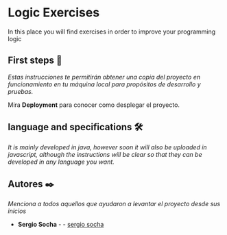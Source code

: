# Logic Exercises

In this place you will find exercises in order to improve your programming logic

## First steps 🚀

_Estas instrucciones te permitirán obtener una copia del proyecto en funcionamiento en tu máquina local para propósitos de desarrollo y pruebas._

Mira **Deployment** para conocer como desplegar el proyecto.



## language and specifications 🛠️

_It is mainly developed in java, however soon it will also be uploaded in javascript, although the instructions will be clear so that they can be developed in any language you want._




## Autores ✒️

_Menciona a todos aquellos que ayudaron a levantar el proyecto desde sus inicios_

* **Sergio Socha** -  - [sergio socha](https://github.com/sergiosocha)


